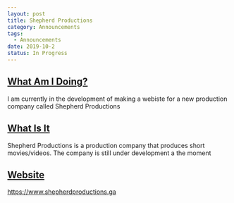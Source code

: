 ```yaml
---
layout: post
title: Shepherd Productions
category: Announcements
tags:
  - Announcements
date: 2019-10-2
status: In Progress
---
```


## <u>What Am I Doing?</u>

I am currently in the development of making a webiste for a new production company called Shepherd Productions


## <u>What Is It</u>

Shepherd Productions is a production company that produces short movies/videos.  The company is still under development a the moment


## <u>Website</u>

<a target="_blank" href="https://www.shepherdproductions.ga">https://www.shepherdproductions.ga</a>
